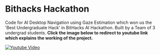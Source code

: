 # Bithacks Hackathon
Code for AI Desktop Navigation using Gaze Estimation which won us the 'Best Undergraduate Hack' in BitHacks AI Hackathon.
Built by a Team of 3 undergrad students.
<b>Click the image below to redirect to youtube link which explains the working of the project. </b>

[![Youtube Video](https://github.com/Sharan-Babu/Gaze-Estimation--BitHacks-Hackathon/blob/master/Capture.JPG)](https://www.youtube.com/watch?v=TdtcmT-lACY&t=6s)
